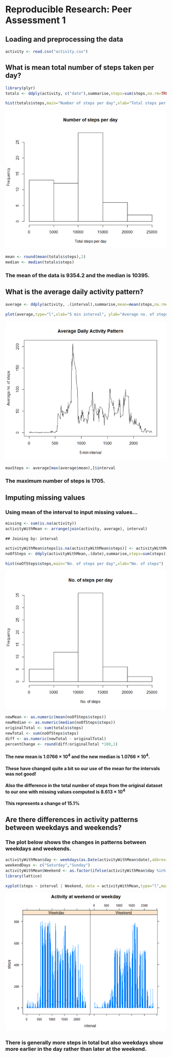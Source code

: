 # Reproducible Research: Peer Assessment 1


## Loading and preprocessing the data

```r
activity <- read.csv("activity.csv")
```


## What is mean total number of steps taken per day?

```r
library(plyr)
totals <- ddply(activity, c("date"),summarise,steps=sum(steps,na.rm=TRUE))
```


```r
hist(totals$steps,main="Number of steps per day",xlab="Total steps per day")
```

![plot of chunk unnamed-chunk-3](./PA1_template_files/figure-html/unnamed-chunk-3.png) 


```r
mean <- round(mean(totals$steps),1)
median <- median(totals$steps)
```
### The mean of the data is 9354.2 and the median is 10395.

## What is the average daily activity pattern?


```r
average <- ddply(activity, .(interval),summarise,mean=mean(steps,na.rm=TRUE))
```


```r
plot(average,type="l",xlab="5 min interval", ylab="Average no. of steps", main="Average Daily Activity Pattern")
```

![plot of chunk unnamed-chunk-6](./PA1_template_files/figure-html/unnamed-chunk-6.png) 


```r
maxSteps <- average[max(average$mean),]$interval
```
### The maximum number of steps is 1705.

## Imputing missing values
### Using mean of the interval to input missing values...

```r
missing <- sum(is.na(activity))
activityWithMean <- arrange(join(activity, average), interval)
```

```
## Joining by: interval
```

```r
activityWithMean$steps[is.na(activityWithMean$steps)] <- activityWithMean$mean[is.na(activityWithMean$steps)]
noOfSteps <- ddply(activityWithMean,.(date),summarise,steps=sum(steps))
```


```r
hist(noOfSteps$steps,main="No. of steps per day",xlab="No. of steps")
```

![plot of chunk unnamed-chunk-9](./PA1_template_files/figure-html/unnamed-chunk-9.png) 


```r
newMean <- as.numeric(mean(noOfSteps$steps))
newMedian <- as.numeric(median(noOfSteps$steps))
originalTotal <- sum(totals$steps)
newTotal <- sum(noOfSteps$steps)
diff <- as.numeric(newTotal - originalTotal)
percentChange <- round(diff/originalTotal *100,1)
```
#### The new mean is 1.0766 &times; 10<sup>4</sup> and the new median is 1.0766 &times; 10<sup>4</sup>. 
#### These have changed quite a bit so our use of the mean for the intervals was not good!
#### Also the difference in the total number of steps from the original dataset to our one with missing values computed is 8.613 &times; 10<sup>4</sup>
#### This represents a change of 15.1%

## Are there differences in activity patterns between weekdays and weekends?
### The plot below shows the changes in patterns between weekdays and weekends.

```r
activityWithMean$day <- weekdays(as.Date(activityWithMean$date),abbreviate=FALSE)
weekendDays <- c("Saturday","Sunday")
activityWithMean$Weekend <- as.factor(ifelse(activityWithMean$day %in% weekendDays, "Weekend","Weekday"))
library(lattice)
```


```r
xyplot(steps ~ interval | Weekend, data = activityWithMean,type="l",main="Activity at weekend or weekday")
```

![plot of chunk unnamed-chunk-12](./PA1_template_files/figure-html/unnamed-chunk-12.png) 


### There is generally more steps in total but also weekdays show more earlier in the day rather than later at the weekend.
